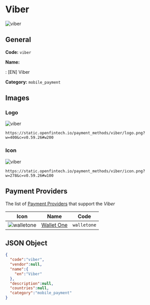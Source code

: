 
# Viber 
![viber](https://static.openfintech.io/payment_methods/viber/logo.png?w=400&c=v0.59.26#w200)  

## General 
**Code:** `viber` 
 
**Name:** 
 
:	[EN] Viber 
 
**Category:** `mobile_payment` 
 

## Images 

### Logo 
![viber](https://static.openfintech.io/payment_methods/viber/logo.png?w=400&c=v0.59.26#w200)  

```
https://static.openfintech.io/payment_methods/viber/logo.png?w=400&c=v0.59.26#w200
```  

### Icon 
![viber](https://static.openfintech.io/payment_methods/viber/icon.png?w=278&c=v0.59.26#w100)  

```
https://static.openfintech.io/payment_methods/viber/icon.png?w=278&c=v0.59.26#w100
```  

## Payment Providers 
 
The list of [Payment Providers](/providers) that support the _Viber_ 

|Icon|Name|Code| 
|:---:|:---:|:---:| 
|![walletone](https://static.openfintech.io/payment_providers/walletone/icon.svg?w=278&c=v0.59.26#w100) |[Wallet One](/payment-providers/walletone)|`walletone`| 
 

## JSON Object 

```json
{
  "code":"viber",
  "vendor":null,
  "name":{
    "en":"Viber"
  },
  "description":null,
  "countries":null,
  "category":"mobile_payment"
}
```  
